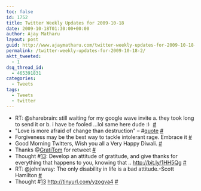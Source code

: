 ```yaml
---
toc: false
id: 1752
title: Twitter Weekly Updates for 2009-10-18
date: 2009-10-18T01:30:00+00:00
author: Ajay Matharu
layout: post
guid: http://www.ajaymatharu.com/twitter-weekly-updates-for-2009-10-18-2/
permalink: /twitter-weekly-updates-for-2009-10-18-2/
aktt_tweeted:
  - 1
dsq_thread_id:
  - 465391831
categories:
  - Tweets
tags:
  - Tweets
  - twitter
---
```

<ul class="aktt_tweet_digest">
  <li>
    RT: @sharebrain: still waiting for my google wave invite a. they took long to send it or b. i have be fooled &#8230;lol same here dude <img src="http://www.ajaymatharu.com/wp-includes/images/smilies/simple-smile.png" alt=":)" class="wp-smiley" style="height: 1em; max-height: 1em;" /> <a href="http://twitter.com/matharuajay/statuses/4939327113" class="aktt_tweet_time">#</a>
  </li>
  <li>
    "Love is more afraid of change than destruction" &#8211; #<a href="http://search.twitter.com/search?q=%23quote" class="aktt_hashtag">quote</a> <a href="http://twitter.com/matharuajay/statuses/4937640349" class="aktt_tweet_time">#</a>
  </li>
  <li>
    Forgiveness may be the best way to tackle intolerant rage. Embrace it <a href="http://twitter.com/matharuajay/statuses/4937624468" class="aktt_tweet_time">#</a>
  </li>
  <li>
    Good Morning Twitters, Wish you all a Very Happy Diwali. <a href="http://twitter.com/matharuajay/statuses/4937497208" class="aktt_tweet_time">#</a>
  </li>
  <li>
    Thanks @<a href="http://twitter.com/GratiTom" class="aktt_username">GratiTom</a> for retweet <a href="http://twitter.com/matharuajay/statuses/4922050529" class="aktt_tweet_time">#</a>
  </li>
  <li>
    Thought #<a href="http://search.twitter.com/search?q=%2313" class="aktt_hashtag">13</a>: Develop an attitude of gratitude, and give thanks for everything that happens to you, knowing that .. <a href="http://bit.ly/1HH5Qg" rel="nofollow">http://bit.ly/1HH5Qg</a> <a href="http://twitter.com/matharuajay/statuses/4916663522" class="aktt_tweet_time">#</a>
  </li>
  <li>
    RT: @johnlwray: The only disability in life is a bad attitude.-Scott Hamilton <a href="http://twitter.com/matharuajay/statuses/4914617243" class="aktt_tweet_time">#</a>
  </li>
  <li>
    Thought #<a href="http://search.twitter.com/search?q=%2313" class="aktt_hashtag">13</a> <a href="http://tinyurl.com/yzogva4" rel="nofollow">http://tinyurl.com/yzogva4</a> <a href="http://twitter.com/matharuajay/statuses/4914198534" class="aktt_tweet_time">#</a>
  </li>
</ul>
